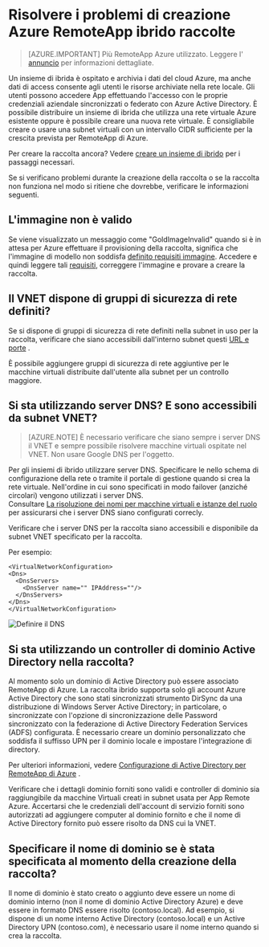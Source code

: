 
<properties
    pageTitle="Risolvere i problemi di creazione RemoteApp ibrido raccolte | Microsoft Azure"
    description="Informazioni su come risolvere i problemi di errori di creazione di RemoteApp ibrido insieme"
    services="remoteapp"
    documentationCenter=""
    authors="vkbucha"
    manager="mbaldwin" />

<tags
    ms.service="remoteapp"
    ms.workload="compute"
    ms.tgt_pltfrm="na"
    ms.devlang="na"
    ms.topic="article"
    ms.date="08/15/2016"
    ms.author="elizapo" />



# <a name="troubleshoot-creating-azure-remoteapp-hybrid-collections"></a>Risolvere i problemi di creazione Azure RemoteApp ibrido raccolte

> [AZURE.IMPORTANT]
> Più RemoteApp Azure utilizzato. Leggere l' [annuncio](https://go.microsoft.com/fwlink/?linkid=821148) per informazioni dettagliate.

Un insieme di ibrida è ospitato e archivia i dati del cloud Azure, ma anche dati di access consente agli utenti le risorse archiviate nella rete locale. Gli utenti possono accedere App effettuando l'accesso con le proprie credenziali aziendale sincronizzati o federato con Azure Active Directory. È possibile distribuire un insieme di ibrida che utilizza una rete virtuale Azure esistente oppure è possibile creare una nuova rete virtuale. È consigliabile creare o usare una subnet virtuali con un intervallo CIDR sufficiente per la crescita prevista per RemoteApp di Azure.

Per creare la raccolta ancora? Vedere [creare un insieme di ibrido](remoteapp-create-hybrid-deployment.md) per i passaggi necessari.

Se si verificano problemi durante la creazione della raccolta o se la raccolta non funziona nel modo si ritiene che dovrebbe, verificare le informazioni seguenti.

## <a name="your-image-is-invalid"></a>L'immagine non è valido ##
Se viene visualizzato un messaggio come "GoldImageInvalid" quando si è in attesa per Azure effettuare il provisioning della raccolta, significa che l'immagine di modello non soddisfa [definito requisiti immagine](remoteapp-imagereqs.md). Accedere e quindi leggere tali [requisiti](remoteapp-imagereqs.md), correggere l'immagine e provare a creare la raccolta.



## <a name="does-your-vnet-have-network-security-groups-defined"></a>Il VNET dispone di gruppi di sicurezza di rete definiti? ##
Se si dispone di gruppi di sicurezza di rete definiti nella subnet in uso per la raccolta, verificare che siano accessibili dall'interno subnet questi [URL e porte](remoteapp-ports.md) .

È possibile aggiungere gruppi di sicurezza di rete aggiuntive per le macchine virtuali distribuite dall'utente alla subnet per un controllo maggiore.

## <a name="are-you-using-your-own-dns-servers-and-are-they-accessible-from-your-vnet-subnet"></a>Si sta utilizzando server DNS? E sono accessibili da subnet VNET? ##
>[AZURE.NOTE] È necessario verificare che siano sempre i server DNS il VNET e sempre possibile risolvere macchine virtuali ospitate nel VNET. Non usare Google DNS per l'oggetto.


Per gli insiemi di ibrido utilizzare server DNS. Specificare le nello schema di configurazione della rete o tramite il portale di gestione quando si crea la rete virtuale. Nell'ordine in cui sono specificati in modo failover (anziché circolari) vengono utilizzati i server DNS.  
Consultare [La risoluzione dei nomi per macchine virtuali e istanze del ruolo](../virtual-network/virtual-networks-name-resolution-for-vms-and-role-instances.md) per assicurarsi che i server DNS siano configurati correcly.

Verificare che i server DNS per la raccolta siano accessibili e disponibile da subnet VNET specificato per la raccolta.

Per esempio:

    <VirtualNetworkConfiguration>
    <Dns>
      <DnsServers>
        <DnsServer name="" IPAddress=""/>
      </DnsServers>
    </Dns>
    </VirtualNetworkConfiguration>

![Definire il DNS](./media/remoteapp-hybridtrouble/dnsvpn.png)

## <a name="are-you-using-an-active-directory-domain-controller-in-your-collection"></a>Si sta utilizzando un controller di dominio Active Directory nella raccolta? ##
Al momento solo un dominio di Active Directory può essere associato RemoteApp di Azure. La raccolta ibrido supporta solo gli account Azure Active Directory che sono stati sincronizzati strumento DirSync da una distribuzione di Windows Server Active Directory; in particolare, o sincronizzate con l'opzione di sincronizzazione delle Password sincronizzato con la federazione di Active Directory Federation Services (ADFS) configurata. È necessario creare un dominio personalizzato che soddisfa il suffisso UPN per il dominio locale e impostare l'integrazione di directory.

Per ulteriori informazioni, vedere [Configurazione di Active Directory per RemoteApp di Azure](remoteapp-ad.md) .

Verificare che i dettagli dominio forniti sono validi e controller di dominio sia raggiungibile da macchine Virtuali creati in subnet usata per App Remote Azure. Accertarsi che le credenziali dell'account di servizio forniti sono autorizzati ad aggiungere computer al dominio fornito e che il nome di Active Directory fornito può essere risolto da DNS cui la VNET.

## <a name="what-domain-name-did-you-specify-when-you-created-your-collection"></a>Specificare il nome di dominio se è stata specificata al momento della creazione della raccolta? ##

Il nome di dominio è stato creato o aggiunto deve essere un nome di dominio interno (non il nome di dominio Active Directory Azure) e deve essere in formato DNS essere risolto (contoso.local). Ad esempio, si dispone di un nome interno Active Directory (contoso.local) e un Active Directory UPN (contoso.com), è necessario usare il nome interno quando si crea la raccolta.
